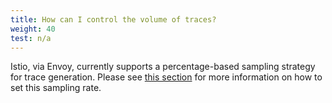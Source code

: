```yaml
---
title: How can I control the volume of traces?
weight: 40
test: n/a
---
```


Istio, via Envoy, currently supports a percentage-based sampling strategy for trace generation.
Please see [this section](/docs/tasks/observability/distributed-tracing/configurability/#trace-sampling) for more information on how to set this sampling rate.
